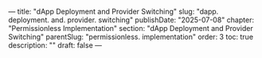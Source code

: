 — title: "dApp Deployment and Provider Switching"
slug: "dapp. deployment. and. provider. switching" publishDate: "2025-07-08"
chapter: "Permissionless Implementation" section: "dApp Deployment and Provider Switching"
parentSlug: "permissionless. implementation" order: 3
toc: true description: ""
draft: false
—

